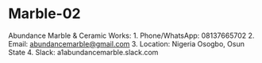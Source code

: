 # Marble-02
Abundance Marble &amp; Ceramic Works:  1. Phone/WhatsApp: 08137665702   2. Email: abundancemarble@gmail.com   3. Location: Nigeria Osogbo, Osun State   4. Slack: a1abundancemarble.slack.com   
